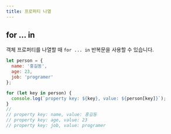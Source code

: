 ```yaml
---
title: 프로퍼티 나열
---
```


## for ... in
객체 프로퍼티를 나열할 때 `for ... in` 반복문을 사용할 수 있습니다.
```javascript
let person = {
  name: '홍길동',
  age: 23,
  job: 'programer'
};

for (let key in person) {
  console.log(`property key: ${key}, value: ${person[key]}`);
}
//
// property key: name, value: 홍길동
// property key: age, value: 23
// property key: job, value: programer
```